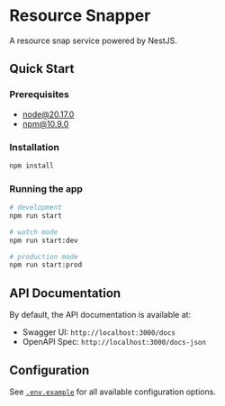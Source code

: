 # Resource Snapper

A resource snap service powered by NestJS.

## Quick Start

### Prerequisites

- node@20.17.0
- npm@10.9.0

### Installation

```bash
npm install
```

### Running the app

```bash
# development
npm run start

# watch mode
npm run start:dev

# production mode
npm run start:prod
```

## API Documentation

By default, the API documentation is available at:

- Swagger UI: `http://localhost:3000/docs`
- OpenAPI Spec: `http://localhost:3000/docs-json`

## Configuration

See [`.env.example`](.env.example) for all available configuration options.
